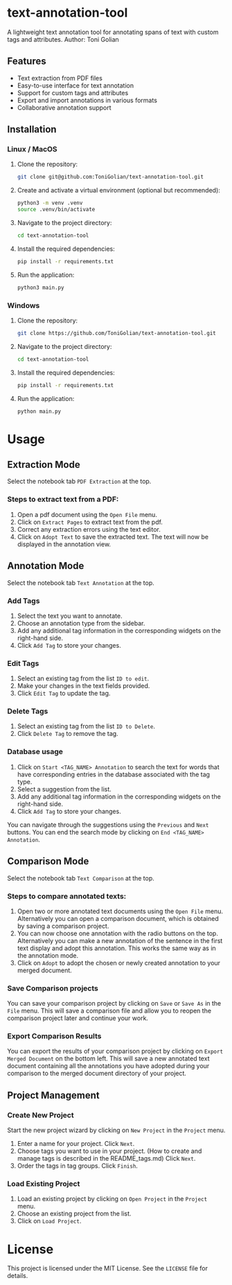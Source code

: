 # text-annotation-tool
A lightweight text annotation tool for annotating spans of text with custom tags and attributes.
Author: Toni Golian

## Features
- Text extraction from PDF files
- Easy-to-use interface for text annotation
- Support for custom tags and attributes
- Export and import annotations in various formats
- Collaborative annotation support

## Installation
### Linux / MacOS
1. Clone the repository:
   ```bash
   git clone git@github.com:ToniGolian/text-annotation-tool.git
   ```
2. Create and activate a virtual environment (optional but recommended):
   ```bash
   python3 -m venv .venv
   source .venv/bin/activate
   ```
3. Navigate to the project directory:
    ```bash
   cd text-annotation-tool
   ```
4. Install the required dependencies:
   ```bash
   pip install -r requirements.txt
   ```
5. Run the application:
   ```bash
   python3 main.py
   ```
   
### Windows
1. Clone the repository:
   ```bash
   git clone https://github.com/ToniGolian/text-annotation-tool.git
   ```
2. Navigate to the project directory:
    ```bash
   cd text-annotation-tool
   ```      
3. Install the required dependencies:
   ```bash
   pip install -r requirements.txt
   ```
4. Run the application:
   ```bash
   python main.py
   ```
# Usage
## Extraction Mode
Select the notebook tab `PDF Extraction` at the top.
### Steps to extract text from a PDF:  
1. Open a pdf document using the `Open File` menu.
2. Click on `Extract Pages` to extract text from the pdf.
3. Correct any extraction errors using the text editor.
4. Click on `Adopt Text` to save the extracted text. The text will now be displayed in the annotation view.

## Annotation Mode
Select the notebook tab `Text Annotation` at the top.
### Add Tags
1. Select the text you want to annotate.
2. Choose an annotation type from the sidebar.
3. Add any additional tag information in the corresponding widgets on the right-hand side.
4. Click `Add Tag` to store your changes.

### Edit Tags
1. Select an existing tag from the list `ID to edit`. 
2. Make your changes in the text fields provided.
3. Click `Edit Tag` to update the tag.

### Delete Tags
1. Select an existing tag from the list `ID to Delete`.
2. Click `Delete Tag` to remove the tag.

### Database usage
1. Click on `Start <TAG_NAME> Annotation` to search the text for words that have corresponding entries in the database associated with the tag type.
2. Select a suggestion from the list.
3. Add any additional tag information in the corresponding widgets on the right-hand side.
4. Click `Add Tag` to store your changes.

You can navigate through the suggestions using the `Previous` and `Next` buttons.
You can end the search mode by clicking on `End <TAG_NAME> Annotation`.

## Comparison Mode
Select the notebook tab `Text Comparison` at the top.
### Steps to compare annotated texts:
1. Open two or more annotated text documents using the `Open File` menu. Alternatively you can open a comparison document, which is obtained by saving a comparison project.
2. You can now choose one annotation with the radio buttons on the top. Alternatively you can make a new annotation of the sentence in the first text display and adopt this annotation. This works the same way as in the annotation mode.
3. Click on `Adopt` to adopt the chosen or newly created annotation to your merged document.

### Save Comparison projects
You can save your comparison project by clicking on `Save` or `Save As` in the `File` menu. This will save a comparison file and allow you to reopen the comparison project later and continue your work.

### Export Comparison Results
You can export the results of your comparison project by clicking on `Export Merged Document` on the bottom left. This will save a new annotated text document containing all the annotations you have adopted during your comparison to the merged document directory of your project.

## Project Management
### Create New Project
Start the new project wizard by clicking on `New Project` in the `Project` menu.
1. Enter a name for your project. Click `Next`.
2. Choose tags you want to use in your project. (How to create and manage tags is described in the README_tags.md) Click `Next`.
3. Order the tags in tag groups. Click `Finish`.

### Load Existing Project
1. Load an existing project by clicking on `Open Project` in the `Project` menu.
2. Choose an existing project from the list.
3. Click on `Load Project`.

# License
This project is licensed under the MIT License. See the `LICENSE` file for details.